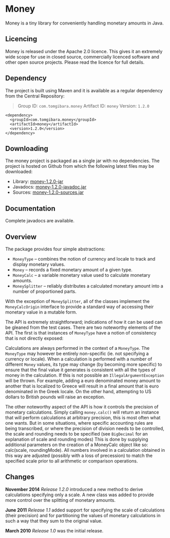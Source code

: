 Money
=====

Money is a tiny library for conveniently handling monetary amounts in Java.

Licencing
---------

Money is released under the Apache 2.0 licence. This gives it an extremely wide
scope for use in closed source, commercially licenced software and other open
source projects. Please read the licence for full details.

Dependency
----------

The project is built using Maven and it is available as a regular dependency
from the Central Repository:

> Group ID:    `com.tomgibara.money`
> Artifact ID: `money`
> Version:     `1.2.0`

    <dependency>
      <groupId>com.tomgibara.money</groupId>
      <artifactId>money</artifactId>
      <version>1.2.0</version>
    </dependency>

Downloading
-----------

The money project is packaged as a single jar with no dependencies.
The project is hosted on Github from which the following latest files may be
downloaded:

 * Library:  [money-1.2.0-jar](https://github.com/tomgibara/money/releases/download/money-1.2.0/money-1.2.0.jar)
 * Javadocs: [money-1.2.0-javadoc.jar](https://github.com/tomgibara/money/releases/download/money-1.2.0/money-1.2.0-javadoc.jar)
 * Sources:  [money-1.2.0-sources.jar](https://github.com/tomgibara/money/releases/download/money-1.2.0/money-1.2.0-sources.jar)

Documentation
-------------

Complete javadocs are available.

Overview
--------

The package provides four simple abstractions:

 * `MoneyType`     – combines the notion of currency and locale to track and
                     display monetary values.
 * `Money`         – records a fixed monetary amount of a given type.
 * `MoneyCalc`     – a variable monetary value used to calculate monetary
                     amounts.
 * `MoneySplitter` – reliably distributes a calculated monetary amount into a
                     number of proportioned parts.

With the exception of `MoneySplitter`, all of the classes implement the
`MoneyCalcOrigin` interface to provide a standard way of accessing their
monetary value in a mutable form.

The API is extremely straightforward; indications of how it can be used can be
gleaned from the test cases. There are two noteworthy elements of the API. The
first is that instances of `MoneyType` have a notion of consistency that is not
directly exposed:

Calculations are always performed in the context of a `MoneyType`.
The `MoneyType` may however be entirely non-specific (ie. not specifying a
currency or locale). When a calculation is performed with a number of different
`Money` values, its type may change (by becoming more specific) to ensure that
the final value it generates is consistent with all the types of money in the
calculation. If this is not possible an `IllegalArgumentException` will be
thrown. For example, adding a euro denominated money amount to another that is
localized to Greece will result in a final amount that is euro denominated in
the Greek locale. On the other hand, attempting to US dollars to British pounds
will raise an exception.

The other noteworthy aspect of the API is how it controls the precision of
monetary calculations. Simply calling `money.calc()` will return an instance
that will perform calculations at arbitrary precision, this is most often what
one wants. But in some situations, where specific accounting rules are being
transcribed, or where the precision of division needs to be controlled, the
scale and rounding needs to be specified (see `BigDecimal` for an explanation
of scale and rounding modes) This is done by supplying additional parameters on
the creation of a MoneyCalc object like so: calc(scale, roundingMode). All
numbers involved in a calculation obtained in this way are adjusted (possibly
with a loss of precession) to match the specified scale prior to all arithmetic
or comparison operations.

Changes
-------

**November 2014** *Release 1.2.0* introduced a new method to derive calculations
                  specifying only a scale. A new class was added to provide more
                  control over the splitting of monetary amounts.

**June 2011**     *Release 1.1* added support for specifying the scale of
                  calculations (their precision) and for partitioning the values
                  of monetary calculations in such a way that they sum to the
                  original value.

**March 2010**    *Release 1.0* was the initial release.